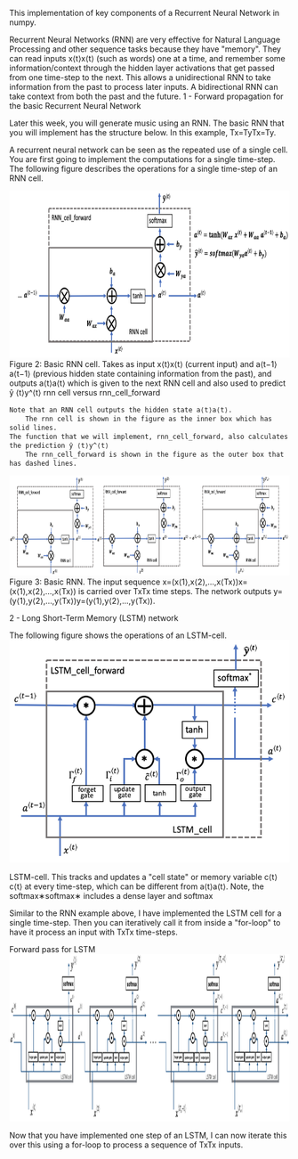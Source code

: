 This implementation of  key components of a Recurrent Neural Network in numpy.

Recurrent Neural Networks (RNN) are very effective for Natural Language Processing and other sequence tasks because they have "memory". They can read inputs x⟨t⟩x⟨t⟩ (such as words) one at a time, and remember some information/context through the hidden layer activations that get passed from one time-step to the next. This allows a unidirectional RNN to take information from the past to process later inputs. A bidirectional RNN can take context from both the past and the future. 
1 - Forward propagation for the basic Recurrent Neural Network

Later this week, you will generate music using an RNN. The basic RNN that you will implement has the structure below. In this example, Tx=TyTx=Ty.


A recurrent neural network can be seen as the repeated use of a single cell. You are first going to implement the computations for a single time-step. The following figure describes the operations for a single time-step of an RNN cell. 

<img src="w1_RNN_LSTM/images/rnn_step_forward_figure2_v3a.png" style="width:700px;height:300px;">
 Figure 2: Basic RNN cell. Takes as input x⟨t⟩x⟨t⟩ (current input) and a⟨t−1⟩a⟨t−1⟩ (previous hidden state containing information from the past), and outputs a⟨t⟩a⟨t⟩ which is given to the next RNN cell and also used to predict ŷ ⟨t⟩y^⟨t⟩
rnn cell versus rnn_cell_forward

    Note that an RNN cell outputs the hidden state a⟨t⟩a⟨t⟩.
        The rnn cell is shown in the figure as the inner box which has solid lines.
    The function that we will implement, rnn_cell_forward, also calculates the prediction ŷ ⟨t⟩y^⟨t⟩
        The rnn_cell_forward is shown in the figure as the outer box that has dashed lines.

<img src="w1_RNN_LSTM/images/rnn_forward_sequence_figure3_v3a.png" style="width:800px;height:180px;">
Figure 3: Basic RNN. The input sequence x=(x⟨1⟩,x⟨2⟩,...,x⟨Tx⟩)x=(x⟨1⟩,x⟨2⟩,...,x⟨Tx⟩) is carried over TxTx time steps. The network outputs y=(y⟨1⟩,y⟨2⟩,...,y⟨Tx⟩)y=(y⟨1⟩,y⟨2⟩,...,y⟨Tx⟩).

2 - Long Short-Term Memory (LSTM) network

The following figure shows the operations of an LSTM-cell.
<img src="w1_RNN_LSTM/images/LSTM_figure4_v3a.png" style="width:500;height:400px;">


LSTM-cell. This tracks and updates a "cell state" or memory variable c⟨t⟩c⟨t⟩ at every time-step, which can be different from a⟨t⟩a⟨t⟩.
Note, the softmax∗softmax∗ includes a dense layer and softmax

Similar to the RNN example above, I have implemented the LSTM cell for a single time-step. Then you can iteratively call it from inside a "for-loop" to have it process an input with TxTx time-steps.

Forward pass for LSTM
<img src="w1_RNN_LSTM/images/LSTM_rnn.png" style="width:500;height:300px;">

Now that you have implemented one step of an LSTM, I can now iterate this over this using a for-loop to process a sequence of TxTx inputs. 

 

